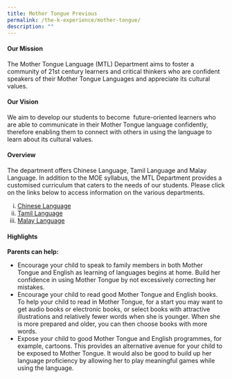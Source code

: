 ```yaml
---
title: Mother Tongue Previous
permalink: /the-k-experience/mother-tongue/
description: ""
---
```


<h4><strong>Our Mission</strong></h4>
<p>The Mother Tongue Language (MTL) Department aims to foster a community of 21st century learners and critical thinkers who are confident speakers of their Mother Tongue Languages and appreciate its cultural values.</p>
<h4><strong>Our Vision</strong></h4>
<p>We aim to develop our students to become  future-oriented learners who are able to communicate in their Mother Tongue language confidently, therefore enabling them to connect with others in using the language to learn about its cultural values.</p>
<h4><strong>Overview</strong></h4>
<p>The department offers Chinese Language, Tamil Language and Malay Language. In addition to the MOE syllabus, the MTL Department provides a customised curriculum that caters to the needs of our students.&nbsp;Please click on the links below to access information on the various departments.</p>
<ol style="list-style-type: lower-roman;">
<li><a href="/the-k-experience/mother-tongue/chinese-language" target="">Chinese Language</a></li>
<li><a href="/the-k-experience/mother-tongue/tamil-language" target="">Tamil Language</a></li>
<li><a href="/the-k-experience/mother-tongue/malay-language" target="">Malay Language</a></li>
</ol>
<h4><strong>Highlights</strong></h4>
<p><strong>Parents can help:</strong></p>
<ul>
<li>Encourage your child to speak to family members in both Mother Tongue and English as learning of languages begins at home. Build her confidence in using Mother Tongue by not excessively correcting her mistakes.</li>
<li>Encourage your child to read good Mother Tongue and English books. To help your child to read in Mother Tongue, for a start you may want to get audio books or electronic books, or select books with attractive illustrations and relatively fewer words when she is younger. When she is more prepared and older, you can then choose books with more words.&nbsp;</li>
<li>Expose your child to good Mother Tongue and English programmes, for example, cartoons. This provides an alternative avenue for your child to be exposed to Mother Tongue. It would also be good to build up her language proficiency by allowing her to play meaningful games while using the language.</li>
</ul>